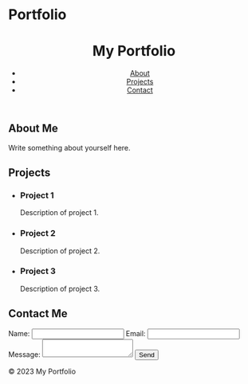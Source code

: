 # Portfolio
<!DOCTYPE html>
<html lang="en">
<head>
    <meta charset="UTF-8">
    <meta name="viewport" content="width=device-width, initial-scale=1.0">
    <title>Portfolio Website</title>
    <link rel="stylesheet" href="style.css">
</head>
<body>
    <header>
        <h1>My Portfolio</h1>
        <nav>
            <ul>
                <li><a href="#about">About</a></li>
                <li><a href="#projects">Projects</a></li>
                <li><a href="#contact">Contact</a></li>
            </ul>
        </nav>
    </header>
    <main>
        <section id="about">
            <h2>About Me</h2>
            <p>Write something about yourself here.</p>
        </section>
        <section id="projects">
            <h2>Projects</h2>
            <ul>
                <li>
                    <h3>Project 1</h3>
                    <p>Description of project 1.</p>
                </li>
                <li>
                    <h3>Project 2</h3>
                    <p>Description of project 2.</p>
                </li>
                <li>
                    <h3>Project 3</h3>
                    <p>Description of project 3.</p>
                </li>
            </ul>
        </section>
        <section id="contact">
            <h2>Contact Me</h2>
            <form>
                <label for="name">Name:</label>
                <input type="text" id="name" name="name" required>
                <label for="email">Email:</label>
                <input type="email" id="email" name="email" required>
                <label for="message">Message:</label>
                <textarea id="message" name="message" required></textarea>
                <button type="submit">Send</button>
            </form>
        </section>
    </main>
    <footer>
        <p>© 2023 My Portfolio</p>
    </footer>
</body>
</html>
